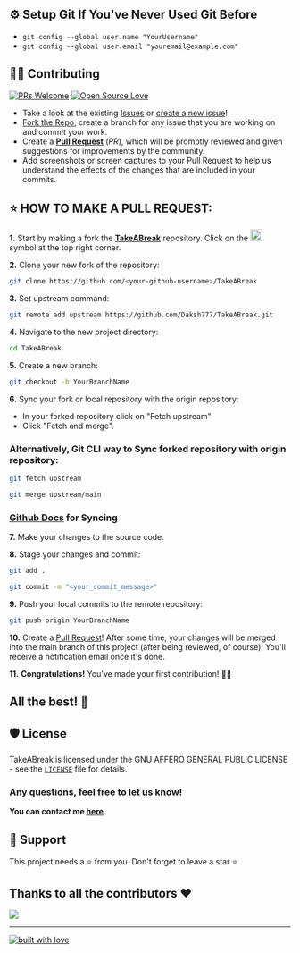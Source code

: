 ## ⚙ Setup Git If You've Never Used Git Before
- `git config --global user.name "YourUsername"`
- `git config --global user.email "youremail@example.com"`

## 👨‍💻 Contributing

[![PRs Welcome](https://img.shields.io/badge/PRs-welcome-brightgreen.svg?style=flat-square)](https://github.com/Daksh777/TakeABreak/pulls)
[![Open Source Love](https://badges.frapsoft.com/os/v1/open-source.png?v=103)](https://github.com/ellerbrock/open-source-badges/)

- Take a look at the existing [Issues](https://github.com/Daksh777/TakeABreak/issues) or [create a new issue](https://github.com/Daksh777/TakeABreak/issues/new/choose)!
- [Fork the Repo](https://github.com/Daksh777/TakeABreak//fork), create a branch for any issue that you are working on and commit your work.
- Create a **[Pull Request](https://github.com/Daksh777/TakeABreak/compare)** (_PR_), which will be promptly reviewed and given suggestions for improvements by the community.
- Add screenshots or screen captures to your Pull Request to help us understand the effects of the changes that are included in your commits.

## ⭐ HOW TO MAKE A PULL REQUEST:

**1.** Start by making a fork the [**TakeABreak**](https://github.com/Daksh777/TakeABreak) repository. Click on the <a href="https://github.com/Daksh777/TakeABreak/fork"><img src="https://i.imgur.com/G4z1kEe.png" height="21" width="21"></a> symbol at the top right corner.

**2.** Clone your new fork of the repository:

```bash
git clone https://github.com/<your-github-username>/TakeABreak
```

**3.** Set upstream command:

```bash
git remote add upstream https://github.com/Daksh777/TakeABreak.git
```

**4.** Navigate to the new project directory:

```bash
cd TakeABreak
```

**5.** Create a new branch:

```bash
git checkout -b YourBranchName
```

**6.** Sync your fork or local repository with the origin repository:

- In your forked repository click on "Fetch upstream"
- Click "Fetch and merge".

### Alternatively, Git CLI way to Sync forked repository with origin repository:

```bash
git fetch upstream
```

```bash
git merge upstream/main
```

### [Github Docs](https://docs.github.com/en/github/collaborating-with-pull-requests/addressing-merge-conflicts/resolving-a-merge-conflict-on-github) for Syncing

**7.** Make your changes to the source code.

**8.** Stage your changes and commit:

```bash
git add .
```

```bash
git commit -m "<your_commit_message>"
```

**9.** Push your local commits to the remote repository:

```bash
git push origin YourBranchName
```

**10.** Create a [Pull Request](https://help.github.com/en/github/collaborating-with-issues-and-pull-requests/creating-a-pull-request)!
After some time, your changes will be merged into the main branch of this project (after being reviewed, of course).
You'll receive a notification email once it's done.

**11.** **Congratulations!** You've made your first contribution! 🙌🏼


## All the best! 🥇

## 🛡️ License

TakeABreak is licensed under the GNU AFFERO GENERAL PUBLIC LICENSE - see the [`LICENSE`](https://github.com/Daksh777/TakeABreak/blob/main/LICENSE) file for details.


### Any questions, feel free to let us know!

**You can contact me [here](https://daksh.eu.org/contact.html)**

## 🙏 Support

This project needs a ⭐️ from you. Don't forget to leave a star ⭐️

## Thanks to all the contributors ❤️
<a href = "https://github.com/Daksh777/TakeABreak/graphs/contributors">
  <img src = "https://contrib.rocks/image?repo=Daksh777/TakeABreak"/>
</a>
<hr>

<p align="center">

[![built with love](https://forthebadge.com/images/badges/built-with-love.svg)](https://github.com/unnati914/Care4ther-)

</p>
